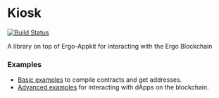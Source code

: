 # Kiosk

[![Build Status](https://travis-ci.org/scalahub/Kiosk.svg?branch=master)](https://travis-ci.org/scalahub/Kiosk)

A library on top of Ergo-Appkit for interacting with the Ergo Blockchain

### Examples

- [Basic examples](src/test/scala/org/sh/kiosk/ergo) to compile contracts and get addresses.
- [Advanced examples](src/test/scala/kiosk) for interacting with dApps on the blockchain.